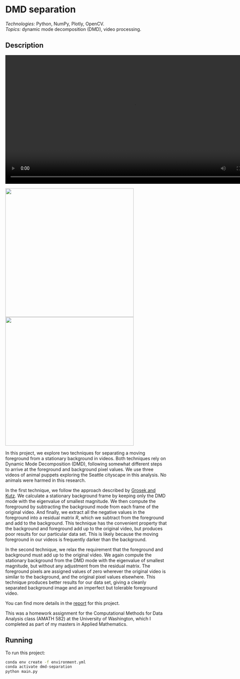 # DMD separation

*Technologies:* Python, NumPy, Plotly, OpenCV. <br>
*Topics:* dynamic mode decomposition (DMD), video processing. <br>

## Description

<p float="left">
  <video src="https://bea-portfolio.s3-us-west-2.amazonaws.com/dmd-separation/monkey-giraffe.mp4" width="800" controls/>
</p>

<p float="left">
  <img src="readme_files/monkey-giraffe-2-background.png?raw=true" width="400" />
  <img src="readme_files/monkey-giraffe-2-foreground.png?raw=true" width="400" />
</p>

In this project, we explore two techniques for separating a moving foreground from a stationary background in videos. Both techniques rely on Dynamic Mode Decomposition (DMD), following somewhat different steps to arrive at the foreground and background pixel values. We use three videos of animal puppets exploring the Seattle cityscape in this analysis. No animals were harmed in this research.

In the first technique, we follow the approach described by <a href="https://arxiv.org/abs/1404.7592">Grosek and Kutz</a>. We calculate a stationary background frame by keeping only the DMD mode with the eigenvalue of smallest magnitude. We then compute the foreground by subtracting the background mode from each frame of the original video. And finally, we extract all the negative values in the foreground into a residual matrix $R$, which we subtract from the foreground and add to the background. This technique has the convenient property that the background and foreground add up to the original video, but produces poor results for our particular data set. This is likely because the moving foreground in our videos is frequently darker than the background.

In the second technique, we relax the requirement that the foreground and background must add up to the original video. We again compute the stationary background from the DMD mode with the eigenvalue of smallest magnitude, but without any adjustment from the residual matrix. The foreground pixels are assigned values of zero wherever the original video is similar to the background, and the original pixel values elsewhere. This technique produces better results for our data set, giving a cleanly separated background image and an imperfect but tolerable foreground video.

You can find more details in the <a href="https://1drv.ms/b/s!AiCY1Uw6PbEfheEEpuyj0ONiHQuIww?e=i1rv5K">report</a> for this project.

This was a homework assignment for the Computational Methods for Data Analysis class (AMATH 582) at the University of Washington, which I completed as part 
of my masters in Applied Mathematics.

## Running

To run this project:

```sh
conda env create -f environment.yml
conda activate dmd-separation
python main.py
```